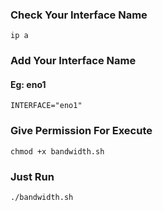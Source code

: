 
### Check Your Interface Name

```
ip a

```

### Add Your Interface Name

#### Eg: eno1

```
INTERFACE="eno1" 

```


### Give Permission For Execute

```
chmod +x bandwidth.sh

```

### Just Run

```
./bandwidth.sh

```
